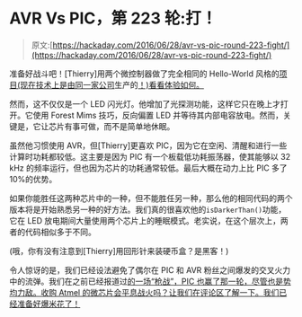 # AVR Vs PIC，第 223 轮:打！

> 原文:[https://hackaday.com/2016/06/28/avr-vs-pic-round-223-fight/](https://hackaday.com/2016/06/28/avr-vs-pic-round-223-fight/)

准备好战斗吧！[Thierry]用两个微控制器做了完全相同的 Hello-World 风格的[项目(现在技术上是由同一家公司](https://hackaday.io/project/11796-avr-vs-pic-the-case-of-the-candle)生产的[！)看看体验如何。](http://hackaday.com/2016/01/20/microchip-to-acquire-atmel-for-3-56-billion/)

然而，这不仅仅是一个 LED 闪光灯。他增加了光探测功能，这样它只在晚上才打开。它使用 Forest Mims 技巧，反向偏置 LED 并等待其内部电容放电。然而，关键是，它让芯片有事可做，而不是简单地休眠。

虽然他习惯使用 AVR，但[Thierry]更喜欢 PIC，因为它在空闲、清醒和进行一些计算时功耗都较低。这主要是因为 PIC 有一个板载低功耗振荡器，使其能够以 32 kHz 的频率运行，但也因为芯片的功耗通常较低。最后大概在动力上比 PIC 多了 10%的优势。

如果你能胜任这两种芯片中的一种，但不能胜任另一种，那么他的相同代码的两个版本将是开始熟悉另一种的好方法。我们真的很喜欢他的`isDarkerThan()`功能，它在 LED 放电期间大量使用两个芯片上的睡眠模式。老实说，在这个层次上，两者的代码相似多于不同。

(哦，你有没有注意到[Thierry]用回形针来装硬币盒？是黑客！)

令人惊讶的是，我们已经设法避免了偶尔在 PIC 和 AVR 粉丝之间爆发的交叉火力中的流弹。我们在之前已经报道过[的一场“枪战”，PIC 也赢了那一轮，尽管也是势均力敌。收购 Atmel 的微芯片会平息战火吗？让我们在评论区了解一下。我们已经准备好爆米花了！](http://hackaday.com/2013/03/10/another-salvo-in-the-pic-vs-avr-holy-war/)